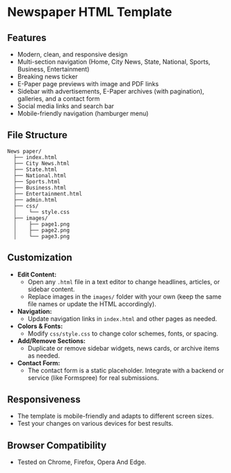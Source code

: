 # Newspaper HTML Template

## Features
- Modern, clean, and responsive design
- Multi-section navigation (Home, City News, State, National, Sports, Business, Entertainment)
- Breaking news ticker
- E-Paper page previews with image and PDF links
- Sidebar with advertisements, E-Paper archives (with pagination), galleries, and a contact form
- Social media links and search bar
- Mobile-friendly navigation (hamburger menu)

## File Structure
```
News paper/
  ├── index.html
  ├── City News.html
  ├── State.html
  ├── National.html
  ├── Sports.html
  ├── Business.html
  ├── Entertainment.html
  ├── admin.html
  ├── css/
  │    └── style.css
  ├── images/
  │    ├── page1.png
  │    ├── page2.png
  │    └── page3.png
```

## Customization
- **Edit Content:**
  - Open any `.html` file in a text editor to change headlines, articles, or sidebar content.
  - Replace images in the `images/` folder with your own (keep the same file names or update the HTML accordingly).
- **Navigation:**
  - Update navigation links in `index.html` and other pages as needed.
- **Colors & Fonts:**
  - Modify `css/style.css` to change color schemes, fonts, or spacing.
- **Add/Remove Sections:**
  - Duplicate or remove sidebar widgets, news cards, or archive items as needed.
- **Contact Form:**
  - The contact form is a static placeholder. Integrate with a backend or service (like Formspree) for real submissions.

## Responsiveness
- The template is mobile-friendly and adapts to different screen sizes.
- Test your changes on various devices for best results.

## Browser Compatibility
- Tested on Chrome, Firefox, Opera And Edge.